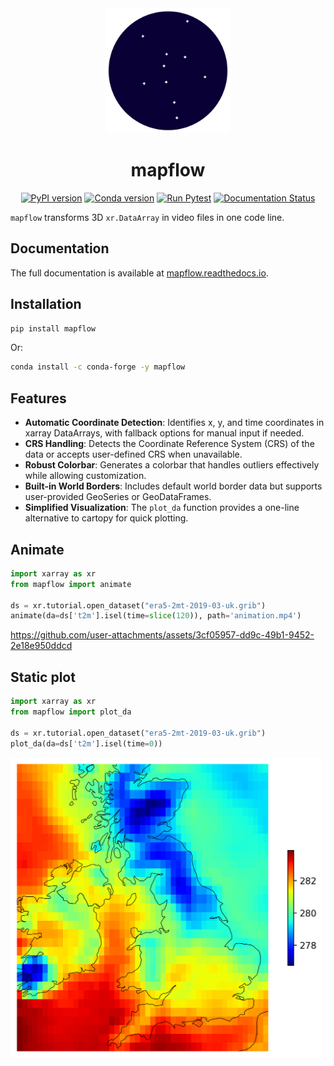 <div align="center">
<img src="_static/logo.svg" alt="mapflow logo" width="200" height="200">

# mapflow

[![PyPI version](https://badge.fury.io/py/mapflow.svg)](https://badge.fury.io/py/mapflow)
[![Conda version](https://anaconda.org/conda-forge/mapflow/badges/version.svg)](https://anaconda.org/conda-forge/mapflow)
[![Run Pytest](https://github.com/CyrilJl/mapflow/actions/workflows/pytest.yaml/badge.svg)](https://github.com/CyrilJl/mapflow/actions/workflows/pytest.yaml)
[![Documentation Status](https://readthedocs.org/projects/mapflow/badge/?version=latest)](https://mapflow.readthedocs.io/en/latest/?badge=latest)
</div>

``mapflow`` transforms 3D ``xr.DataArray`` in video files in one code line.

## Documentation

The full documentation is available at [mapflow.readthedocs.io](https://mapflow.readthedocs.io).

## Installation

```bash
pip install mapflow
```

Or:

```bash
conda install -c conda-forge -y mapflow
```

## Features

- **Automatic Coordinate Detection**: Identifies x, y, and time coordinates in xarray DataArrays, with fallback options for manual input if needed.  
- **CRS Handling**: Detects the Coordinate Reference System (CRS) of the data or accepts user-defined CRS when unavailable.  
- **Robust Colorbar**: Generates a colorbar that handles outliers effectively while allowing customization.  
- **Built-in World Borders**: Includes default world border data but supports user-provided GeoSeries or GeoDataFrames.  
- **Simplified Visualization**: The ``plot_da`` function provides a one-line alternative to cartopy for quick plotting.  

## Animate

```python
import xarray as xr
from mapflow import animate

ds = xr.tutorial.open_dataset("era5-2mt-2019-03-uk.grib")
animate(da=ds['t2m'].isel(time=slice(120)), path='animation.mp4')
```

https://github.com/user-attachments/assets/3cf05957-dd9c-49b1-9452-2e18e950ddcd

## Static plot

```python
import xarray as xr
from mapflow import plot_da

ds = xr.tutorial.open_dataset("era5-2mt-2019-03-uk.grib")
plot_da(da=ds['t2m'].isel(time=0))
```

<img src="https://raw.githubusercontent.com/CyrilJl/mapflow/main/_static/plot_da.png" alt="plot_da" width="500">
